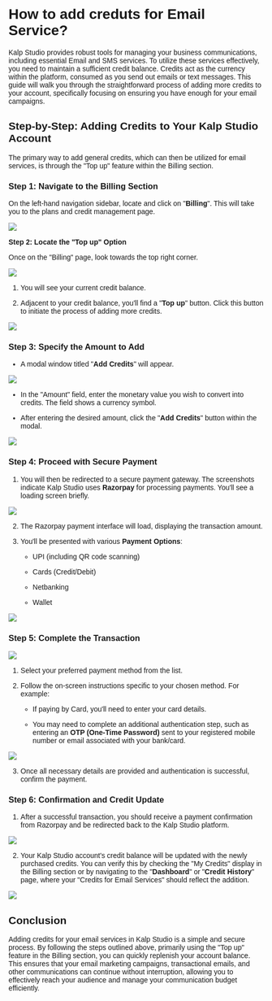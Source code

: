 <style>  body { font-family: "Source Sans 3", sans-serif!important; }</style>
<link href="https://fonts.googleapis.com/css2?family=Source+Sans+3:ital,wght@0,200..900;1,200..900&display=swap" rel="stylesheet">    
<link rel="stylesheet" href="https://fonts.googleapis.com/icon?family=Material+Icons">

# **How to add creduts for Email Service?**

Kalp Studio provides robust tools for managing your business communications, including essential Email and SMS services. To utilize these services effectively, you need to maintain a sufficient credit balance. Credits act as the currency within the platform, consumed as you send out emails or text messages. This guide will walk you through the straightforward process of adding more credits to your account, specifically focusing on ensuring you have enough for your email campaigns.

## Step-by-Step: Adding Credits to Your Kalp Studio Account

The primary way to add general credits, which can then be utilized for email services, is through the "Top up" feature within the Billing section.

### **Step 1: Navigate to the Billing Section**

On the left-hand navigation sidebar, locate and click on "**Billing**". This will take you to the plans and credit management page.


![](https://docs-images-kalp-studio.s3.ap-south-1.amazonaws.com/emailsms/email/addcreds/a1.png)

**Step 2: Locate the "Top up" Option**

Once on the "Billing" page, look towards the top right corner.
    


![](https://docs-images-kalp-studio.s3.ap-south-1.amazonaws.com/emailsms/email/addcreds/a2.png)

1.  You will see your current credit balance.
    
2.  Adjacent to your credit balance, you'll find a "**Top up**" button. Click this button to initiate the process of adding more credits.
    
![](https://docs-images-kalp-studio.s3.ap-south-1.amazonaws.com/emailsms/email/addcreds/a3.png)

### **Step 3: Specify the Amount to Add**

- A modal window titled "**Add Credits**" will appear.
    
![](https://docs-images-kalp-studio.s3.ap-south-1.amazonaws.com/emailsms/email/addcreds/a4.png)

- In the "Amount" field, enter the monetary value you wish to convert into credits. The field shows a currency symbol.
    
- After entering the desired amount, click the "**Add Credits**" button within the modal.
    


![](https://docs-images-kalp-studio.s3.ap-south-1.amazonaws.com/emailsms/email/addcreds/a5.png)

### **Step 4: Proceed with Secure Payment**

1.  You will then be redirected to a secure payment gateway. The screenshots indicate Kalp Studio uses **Razorpay** for processing payments. You'll see a loading screen briefly.
    
![](https://docs-images-kalp-studio.s3.ap-south-1.amazonaws.com/emailsms/email/addcreds/a6.png)

2.  The Razorpay payment interface will load, displaying the transaction amount.
    
2.  You'll be presented with various **Payment Options**:
    
    -   UPI (including QR code scanning)
        
    -   Cards (Credit/Debit)
        
    -   Netbanking
        
    -   Wallet
        

![](https://docs-images-kalp-studio.s3.ap-south-1.amazonaws.com/emailsms/email/addcreds/a7.png)

### **Step 5: Complete the Transaction**


![](https://docs-images-kalp-studio.s3.ap-south-1.amazonaws.com/emailsms/email/addcreds/a8.png)

1.  Select your preferred payment method from the list.
    
2.  Follow the on-screen instructions specific to your chosen method. For example:
    
    -   If paying by Card, you'll need to enter your card details.
        
    -   You may need to complete an additional authentication step, such as entering an **OTP (One-Time Password)** sent to your registered mobile number or email associated with your bank/card.
        

![](https://docs-images-kalp-studio.s3.ap-south-1.amazonaws.com/emailsms/email/addcreds/a9.png)

3.  Once all necessary details are provided and authentication is successful, confirm the payment.
    

### **Step 6: Confirmation and Credit Update**

1.  After a successful transaction, you should receive a payment confirmation from Razorpay and be redirected back to the Kalp Studio platform.
    

![](https://docs-images-kalp-studio.s3.ap-south-1.amazonaws.com/emailsms/email/addcreds/a10.png)

2.  Your Kalp Studio account's credit balance will be updated with the newly purchased credits. You can verify this by checking the "My Credits" display in the Billing section or by navigating to the "**Dashboard**" or "**Credit History**" page, where your "Credits for Email Services" should reflect the addition.
    

![](https://docs-images-kalp-studio.s3.ap-south-1.amazonaws.com/emailsms/email/addcreds/a11.png)

## Conclusion

Adding credits for your email services in Kalp Studio is a simple and secure process. By following the steps outlined above, primarily using the "Top up" feature in the Billing section, you can quickly replenish your account balance. This ensures that your email marketing campaigns, transactional emails, and other communications can continue without interruption, allowing you to effectively reach your audience and manage your communication budget efficiently.